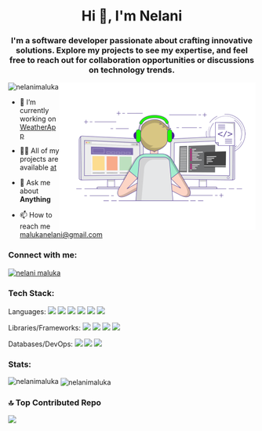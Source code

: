 <h1 align="center">Hi 👋, I'm Nelani</h1>
<h3 align="center">I'm a software developer passionate about crafting innovative solutions. Explore my projects to see my expertise, and feel free to reach out for collaboration opportunities or discussions on technology trends.</h3>
<img align="right" alt="Coding" width="400" src="https://raw.githubusercontent.com/devSouvik/devSouvik/master/gif3.gif">
<p align="left"> <img src="https://komarev.com/ghpvc/?username=nelanimaluka&label=Profile%20views&color=0e75b6&style=flat" alt="nelanimaluka" /> </p>

- 🔭 I’m currently working on [WeatherApp](https://github.com/NelaniMaluka/WeatherApp)

- 👨‍💻 All of my projects are available <a href="https://github.com/NelaniMaluka?tab=repositories" target="blank">at</a> 

- 💬 Ask me about **Anything**

- 📫 How to reach me <Link to="mailto:malukanelani@gmail.com"> malukanelani@gmail.com </Link>

<h3 align="left">Connect with me:</h3>
<p align="left">
<a href="https://www.linkedin.com/in/nelanimaluka/" target="blank"><img align="center" src="https://raw.githubusercontent.com/rahuldkjain/github-profile-readme-generator/master/src/images/icons/Social/linked-in-alt.svg" alt="nelani maluka" height="30" width="40" /></a>
</p>

<h3 align="left">Tech Stack:</h3>

Languages:
 <img src="https://img.shields.io/badge/javascript-%23323330.svg?style=for-the-badge&logo=javascript&logoColor=%23F7DF1E"/>
 <img src="https://img.shields.io/badge/java-%23ED8B00.svg?style=for-the-badge&logo=openjdk&logoColor=white"/>
 <img src="https://img.shields.io/badge/C%23-239120?style=for-the-badge&logo=c-sharp&logoColor=white"/>
 <img src="https://img.shields.io/badge/python-3670A0?style=for-the-badge&logo=python&logoColor=ffdd54"/>
 <img margin-top="100px" src="https://img.shields.io/badge/html5-%23E34F26.svg?style=for-the-badge&logo=html5&logoColor=white"/>
 <img src="https://img.shields.io/badge/css3-%231572B6.svg?style=for-the-badge&logo=css3&logoColor=white"/>

Libraries/Frameworks:
<img src="https://img.shields.io/badge/Spring_Boot-F2F4F9?style=for-the-badge&logo=spring-boot"/>
 <img src="https://img.shields.io/badge/React-20232A?style=for-the-badge&logo=react&logoColor=61DAFB"/>
 <img src="https://img.shields.io/badge/.NET-512BD4?style=for-the-badge&logo=dotnet&logoColor=white"/>
 <img src="https://img.shields.io/badge/jquery-%230769AD.svg?style=for-the-badge&logo=jquery&logoColor=white"/>

Databases/DevOps:
 <img src="https://img.shields.io/badge/Microsoft%20SQL%20Server-CC2927?style=for-the-badge&logo=microsoft%20sql%20server&logoColor=white"/>
 <img src="https://img.shields.io/badge/mysql-4479A1.svg?style=for-the-badge&logo=mysql&logoColor=white"/>
 <img src="https://img.shields.io/badge/Azure_DevOps-0078D7?style=for-the-badge&logo=azure-devops&logoColor=white"/>

<h3 align="left">Stats:</h3>

<p><img align="left" src="https://github-readme-stats.vercel.app/api/top-langs?username=nelanimaluka&show_icons=true&locale=en&layout=compact" alt="nelanimaluka" /></p>

<p>&nbsp;<img align="center" src="https://github-readme-stats.vercel.app/api?username=nelanimaluka&show_icons=true&locale=en" alt="nelanimaluka" /></p>

### 🔝 Top Contributed Repo
![](https://github-contributor-stats.vercel.app/api?username=nelanimaluka&limit=5&theme=flat&combine_all_yearly_contributions=true)
